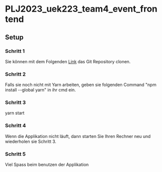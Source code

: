 # PLJ2023_uek223_team4_event_frontend

## Setup

### Schritt 1
Sie können mit dem Folgenden [Link](https://github.com/SairamVijayakumar19/PLJ2023_uek223_team4_event_frontend) das Git Repository clonen. 


### Schritt 2
Falls sie noch nicht mit Yarn arbeiten, geben sie folgenden Command "npm install --global yarn" in ihr cmd ein.

### Schritt 3
yarn start
### Schritt 4
Wenn die Applikation nicht läuft, dann starten Sie Ihren Rechner neu und wiederholen sie Schritt 3.

### Schritt 5
Viel Spass beim benutzen der Applikation
